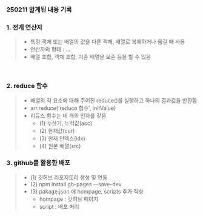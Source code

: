 ### 250211 알게된 내용 기록

### 1. 전개 연산자 
> - 특정 객체 또는 배열의 값을 다른 객체, 배열로 복제하거나 옮길 때 사용
> - 연산자의 형태 : ...
> - 배열 조합, 객체 조합, 기존 배열을 보존 등을 할 수 있음

<br>

### 2. reduce 함수
> - 배열의 각 요소에 대해 주어진 reduce()를 실행하고 하나의 결과값을 반환함
> - arr.reduce('reduce 함수', initValue)
> - 리듀스 함수는 네 개의 인자를 갖음
>   - (1) 누산기, 누적값(acc)
>   - (2) 현재값(cur)
>   - (3) 현재 인덱스(idx) 
>   - (4) 원본 배열(src)


### 3. github를 활용한 배포 


> - (1) 깃허브 리포지토리 생성 및 연동 
> - (2) npm install gh-pages --save-dev
> - (3) pakage.json 에 hompage, scripts 추가 작성 
>   - hompage : 깃허브 페이지 
>   - script : 배포 처리